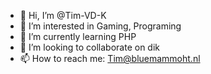 - 👋 Hi, I’m @Tim-VD-K
- 👀 I’m interested in Gaming, Programing
- 🌱 I’m currently learning PHP
- 💞️ I’m looking to collaborate on dik
- 📫 How to reach me: Tim@bluemammoht.nl

<!---
Tim-VD-K/Tim-VD-K is a ✨ special ✨ repository because its `README.md` (this file) appears on your GitHub profile.
You can click the Preview link to take a look at your changes.
--->
